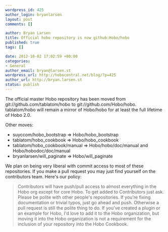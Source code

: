 ```yaml
--- 
wordpress_id: 425
author_login: bryanlarsen
layout: post
comments: []

author: Bryan Larsen
title: Official hobo repository is now github:Hobo/hobo
published: true
tags: []

date: 2012-10-02 17:02:59 +00:00
categories: 
- General
author_email: bryan@larsen.st
wordpress_url: http://hobocentral.net/blog/?p=425
author_url: http://bryan.larsen.st
status: publish
---
```

The official master Hobo repository has been moved from git://github.com/tablatom/hobo to git://github.com/Hobo/hobo.   tablatom/hobo will remain a mirror of Hobo/hobo for at least the full lifetime of Hobo 2.0.

Other moves:

- suyccom/hobo\_bootstrap => Hobo/hobo\_bootstrap
- tablatom/hobo\_cookbook => Hobo/hobo\_cookbook
- tablatom/hobo\_cookbook/manual => Hobo/hobo/doc/manual and Hobo/hobodoc/doc/manual
- bryanlarsen/will\_paginate => Hobo/will\_paginate

We plan on being very liberal with commit access to most of these repositories.   If you make a pull request you may just find yourself on the contributors team.   Here's our policy:

<blockquote>Contributors will have push/pull access to almost everything in the
Hobo org except for core Hobo.   To get added to Contributors just
ask.  Please be polite with other people's repositories.  If you're
fixing documentation or trivial typos, just go ahead and push.
Otherwise a pull request is still the polite thing to do.   If you've
created a plugin or an example for Hobo, I'd love to add it to the
Hobo organization, but moving it into the Hobo organization is not a
requirement for the inclusion of your repository into the Hobo
Cookbook.</blockquote>
